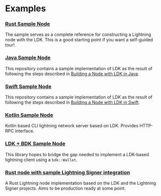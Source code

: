 # Examples

### [Rust Sample Node](https://github.com/lightningdevkit/ldk-sample)

The sample serves as a complete reference for constructing a Lightning node with
the LDK. This is a good starting point if you want a self-guided tour!

### [Java Sample Node](https://github.com/getlipa/ldk-sample-java)

This repository contains a sample implementation of LDK as the result of
following the steps described in
[Building a Node with LDK in Java](/tutorials/build_a_node_in_java/).

### [Swift Sample Node](https://github.com/arik-so/ldk-swift-sample)

This repository contains a sample implementation of LDK as the result of
following the steps described in
[Building a Node with LDK in Swift](/tutorials/build_a_node_in_swift/).

### [Kotlin Sample Node](https://github.com/BlueWallet/HelloLightning)

Kotlin based CLI lightning network server based on LDK. Provides HTTP-RPC
interface.

### [LDK + BDK Sample Node](https://github.com/johncantrell97/ldk-bdk-sample)

This library hopes to bridge the gap needed to implement a LDK-based lightning
client using a `bdk::Wallet`.

### [Rust node with sample Lightning Signer integration](https://gitlab.com/lightning-signer/lnrod/)

A Rust Lightning node implementation based on the LDK and the Lightning Signer
projects. Aims to be production ready at some point.
